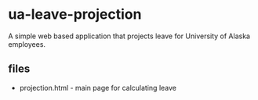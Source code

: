 # ua-leave-projection
A simple web based application that projects leave for University of Alaska employees. 

## files
* projection.html -  main page for calculating leave